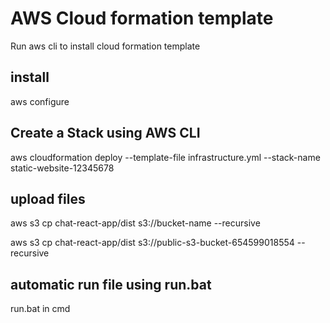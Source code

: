 # AWS Cloud formation template

Run aws cli to install cloud formation template

## install

aws configure


## Create a Stack using AWS CLI

aws cloudformation deploy --template-file infrastructure.yml --stack-name static-website-12345678

## upload files

aws s3 cp chat-react-app/dist s3://bucket-name --recursive

aws s3 cp chat-react-app/dist s3://public-s3-bucket-654599018554 --recursive

## automatic run file using run.bat

run.bat in cmd